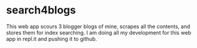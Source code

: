 # search4blogs
This web app scours 3 blogger blogs of mine, scrapes all the contents, and stores them for index searching.
I am doing all my development for this web app in repl.it and pushing it to github.
